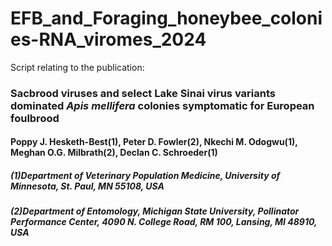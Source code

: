 # EFB_and_Foraging_honeybee_colonies-RNA_viromes_2024
Script relating to the publication: 
### Sacbrood viruses and select Lake Sinai virus variants dominated <i>Apis mellifera</i> colonies symptomatic for European foulbrood
#### Poppy J. Hesketh-Best(1), Peter D. Fowler(2), Nkechi M. Odogwu(1), Meghan O.G. Milbrath(2), Declan C. Schroeder(1)
##### (1)Department of Veterinary Population Medicine, University of Minnesota, St. Paul, MN 55108, USA
##### (2)Department of Entomology, Michigan State University, Pollinator Performance Center, 4090 N. College Road, RM 100, Lansing, MI 48910, USA
